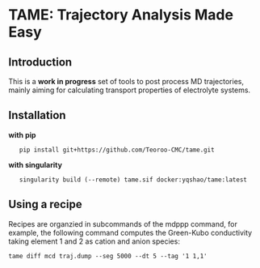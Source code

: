 # TAME: Trajectory Analysis Made Easy

## Introduction

This is a **work in progress** set of tools to post process MD trajectories,
mainly aiming for calculating transport properties of electrolyte systems.

## Installation

**with pip**

``` shell
   pip install git+https://github.com/Teoroo-CMC/tame.git
```

**with singularity**

``` shell
   singularity build (--remote) tame.sif docker:yqshao/tame:latest
```

## Using a recipe

Recipes are organzied in subcommands of the mdppp command, for example, the
following command computes the Green-Kubo conductivity taking element 1 and 2 as
cation and anion species:

``` shell
tame diff mcd traj.dump --seg 5000 --dt 5 --tag '1 1,1'
```
